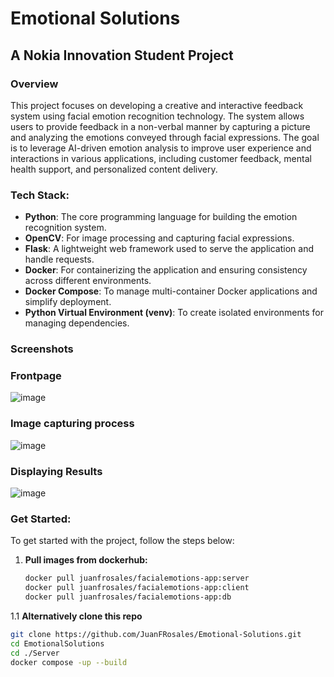 # Emotional Solutions
## A Nokia Innovation Student Project

### Overview
This project focuses on developing a creative and interactive feedback system using facial emotion recognition technology. The system allows users to provide feedback in a non-verbal manner by capturing a picture and analyzing the emotions conveyed through facial expressions. The goal is to leverage AI-driven emotion analysis to improve user experience and interactions in various applications, including customer feedback, mental health support, and personalized content delivery.

### Tech Stack:
- **Python**: The core programming language for building the emotion recognition system.
- **OpenCV**: For image processing and capturing facial expressions.
- **Flask**: A lightweight web framework used to serve the application and handle requests.
- **Docker**: For containerizing the application and ensuring consistency across different environments.
- **Docker Compose**: To manage multi-container Docker applications and simplify deployment.
- **Python Virtual Environment (venv)**: To create isolated environments for managing dependencies.

### Screenshots


### Frontpage
![image](/screenshots/frontpage.png)

### Image capturing process
![image](/screenshots/process.png)

### Displaying Results

![image](/screenshots/results.png)

### Get Started:
To get started with the project, follow the steps below:

1. **Pull images from dockerhub:**

   ```bash
   docker pull juanfrosales/facialemotions-app:server
   docker pull juanfrosales/facialemotions-app:client
   docker pull juanfrosales/facialemotions-app:db
   

1.1 **Alternatively clone this repo**

   ```bash
   git clone https://github.com/JuanFRosales/Emotional-Solutions.git
   cd EmotionalSolutions
   cd ./Server
   docker compose -up --build
   ````

